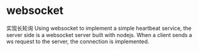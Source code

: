# websocket
实现长轮询
Using websocket to implement a simple heartbeat service, the server side is a websocket server built with nodejs.
When a client sends a ws request to the server, the connection is implemented.
